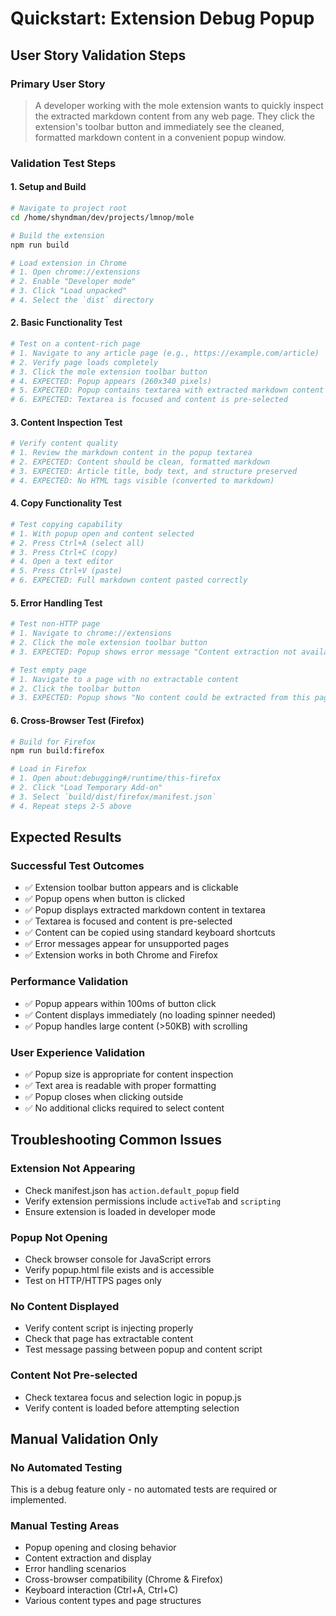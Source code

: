 # Quickstart: Extension Debug Popup

## User Story Validation Steps

### Primary User Story
> A developer working with the mole extension wants to quickly inspect the extracted markdown content from any web page. They click the extension's toolbar button and immediately see the cleaned, formatted markdown content in a convenient popup window.

### Validation Test Steps

#### 1. Setup and Build
```bash
# Navigate to project root
cd /home/shyndman/dev/projects/lmnop/mole

# Build the extension
npm run build

# Load extension in Chrome
# 1. Open chrome://extensions
# 2. Enable "Developer mode"
# 3. Click "Load unpacked"
# 4. Select the `dist` directory
```

#### 2. Basic Functionality Test
```bash
# Test on a content-rich page
# 1. Navigate to any article page (e.g., https://example.com/article)
# 2. Verify page loads completely
# 3. Click the mole extension toolbar button
# 4. EXPECTED: Popup appears (260x340 pixels)
# 5. EXPECTED: Popup contains textarea with extracted markdown content
# 6. EXPECTED: Textarea is focused and content is pre-selected
```

#### 3. Content Inspection Test
```bash
# Verify content quality
# 1. Review the markdown content in the popup textarea
# 2. EXPECTED: Content should be clean, formatted markdown
# 3. EXPECTED: Article title, body text, and structure preserved
# 4. EXPECTED: No HTML tags visible (converted to markdown)
```

#### 4. Copy Functionality Test
```bash
# Test copying capability
# 1. With popup open and content selected
# 2. Press Ctrl+A (select all)
# 3. Press Ctrl+C (copy)
# 4. Open a text editor
# 5. Press Ctrl+V (paste)
# 6. EXPECTED: Full markdown content pasted correctly
```

#### 5. Error Handling Test
```bash
# Test non-HTTP page
# 1. Navigate to chrome://extensions
# 2. Click the mole extension toolbar button
# 3. EXPECTED: Popup shows error message "Content extraction not available for this page type"

# Test empty page
# 1. Navigate to a page with no extractable content
# 2. Click the toolbar button
# 3. EXPECTED: Popup shows "No content could be extracted from this page"
```

#### 6. Cross-Browser Test (Firefox)
```bash
# Build for Firefox
npm run build:firefox

# Load in Firefox
# 1. Open about:debugging#/runtime/this-firefox
# 2. Click "Load Temporary Add-on"
# 3. Select `build/dist/firefox/manifest.json`
# 4. Repeat steps 2-5 above
```

## Expected Results

### Successful Test Outcomes
- ✅ Extension toolbar button appears and is clickable
- ✅ Popup opens when button is clicked
- ✅ Popup displays extracted markdown content in textarea
- ✅ Textarea is focused and content is pre-selected
- ✅ Content can be copied using standard keyboard shortcuts
- ✅ Error messages appear for unsupported pages
- ✅ Extension works in both Chrome and Firefox

### Performance Validation
- ✅ Popup appears within 100ms of button click
- ✅ Content displays immediately (no loading spinner needed)
- ✅ Popup handles large content (>50KB) with scrolling

### User Experience Validation
- ✅ Popup size is appropriate for content inspection
- ✅ Text area is readable with proper formatting
- ✅ Popup closes when clicking outside
- ✅ No additional clicks required to select content

## Troubleshooting Common Issues

### Extension Not Appearing
- Check manifest.json has `action.default_popup` field
- Verify extension permissions include `activeTab` and `scripting`
- Ensure extension is loaded in developer mode

### Popup Not Opening
- Check browser console for JavaScript errors
- Verify popup.html file exists and is accessible
- Test on HTTP/HTTPS pages only

### No Content Displayed
- Verify content script is injecting properly
- Check that page has extractable content
- Test message passing between popup and content script

### Content Not Pre-selected
- Check textarea focus and selection logic in popup.js
- Verify content is loaded before attempting selection

## Manual Validation Only

### No Automated Testing
This is a debug feature only - no automated tests are required or implemented.

### Manual Testing Areas
- Popup opening and closing behavior
- Content extraction and display
- Error handling scenarios
- Cross-browser compatibility (Chrome & Firefox)
- Keyboard interaction (Ctrl+A, Ctrl+C)
- Various content types and page structures

